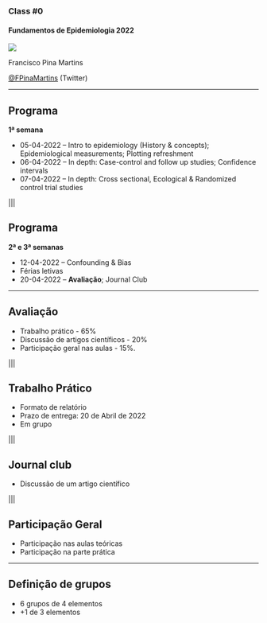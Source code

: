 ### Class #0

#### Fundamentos de Epidemiologia 2022

<img src="common/logo-FCUL.png" style="background:none; border:none; box-shadow:none;">

Francisco Pina Martins

[@FPinaMartins](https://twitter.com/FPinaMartins) (Twitter)

---

## Programa

**1ª semana**

* 05-04-2022 – Intro to epidemiology (History & concepts); Epidemiological measurements; Plotting refreshment
* 06-04-2022 – In depth: Case-control and follow up studies; Confidence intervals
* 07-04-2022 – In depth: Cross sectional, Ecological & Randomized control trial studies

|||

## Programa

**2ª e 3ª semanas**

* 12-04-2022 – Confounding & Bias
* Férias letivas 
* 20-04-2022 – **Avaliação**; Journal Club

---

## Avaliação

* Trabalho prático - 65% <!-- .element: class="fragment" data-fragment-index="1" -->
* Discussão de artigos científicos - 20%  <!-- .element: class="fragment" data-fragment-index="2" -->
* Participação geral nas aulas - 15%. <!-- .element: class="fragment" data-fragment-index="3" -->

|||

## Trabalho Prático

* Formato de relatório <!-- .element: class="fragment" data-fragment-index="1" -->
* Prazo de entrega: 20 de Abril de 2022 <!-- .element: class="fragment" data-fragment-index="2" -->
* Em grupo <!-- .element: class="fragment" data-fragment-index="3" -->

|||

## Journal club

* Discussão de um artigo científico <!-- .element: class="fragment" data-fragment-index="1" -->

|||

## Participação Geral

* Participação nas aulas teóricas <!-- .element: class="fragment" data-fragment-index="1" -->
* Participação na parte prática <!-- .element: class="fragment" data-fragment-index="2" -->

---

## Definição de grupos

* 6 grupos de 4 elementos <!-- .element: class="fragment" data-fragment-index="1" -->
 * +1 de 3 elementos <!-- .element: class="fragment" data-fragment-index="1" -->
